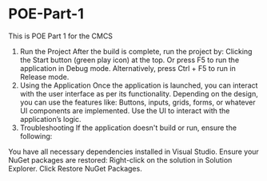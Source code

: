 # POE-Part-1
This is POE  Part 1 for the CMCS

1. Run the Project
After the build is complete, run the project by:
Clicking the Start button (green play icon) at the top.
Or press F5 to run the application in Debug mode.
Alternatively, press Ctrl + F5 to run in Release mode.
2. Using the Application
Once the application is launched, you can interact with the user interface as per its functionality. Depending on the design, you can use the features like:
Buttons, inputs, grids, forms, or whatever UI components are implemented.
Use the UI to interact with the application’s logic.
3. Troubleshooting
If the application doesn't build or run, ensure the following:

You have all necessary dependencies installed in Visual Studio.
Ensure your NuGet packages are restored:
Right-click on the solution in Solution Explorer.
Click Restore NuGet Packages.
 
